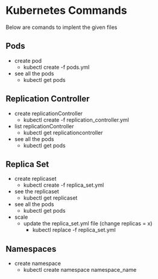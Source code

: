 # Kubernetes Commands
 Below are comands to implent the given files


## Pods
* create pod
  * kubectl create -f pods.yml
* see all the pods
  * kubectl get pods
 
 
## Replication Controller
* create replicationController
  * kubectl create -f replication_controller.yml
* list replicationController
  * kubectl get replicationcontroller
* see all the pods
  * kubectl get pods
  
  
## Replica Set
* create replicaset
  * kubectl create -f replica_set.yml
* see the replicaset
  * kubectl get replicaset
* see all the pods
  * kubectl get pods
* scale
  * update the replica_set.yml file (change replicas = x)
    * kubectl replace -f replica_set.yml
  
 
## Namespaces
* create namespace
  * kubectl create namespace namespace_name
